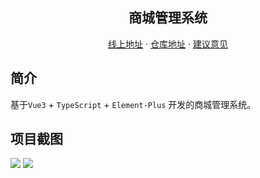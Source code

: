 <h2 align="center">商城管理系统</h2>
<p align="center">
    <a href="https://mall-management.vercel.app" target="_blank">线上地址</a>
    ·
    <a href="https://github.com/Snail-Lu/vue3-ts-admin" target="_blank">仓库地址</a>
    ·
    <a href="https://github.com/Snail-Lu/vue3-ts-admin/issues" target="_blank">建议意见</a>
</p>

## 简介

基于`Vue3` + `TypeScript` + `Element-Plus` 开发的商城管理系统。

## 项目截图

![](https://s1.ax1x.com/2022/08/29/vfB5jg.png)
![](https://s1.ax1x.com/2022/08/29/vfB4gS.png)
